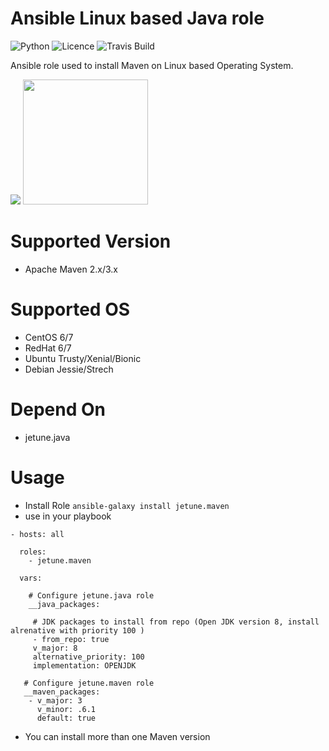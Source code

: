 # Ansible Linux based Java role

![Python](https://img.shields.io/pypi/pyversions/testinfra.svg?style=flat)
![Licence](https://img.shields.io/github/license/kube-cloud/ansible-role-maven.svg?style=flat)
![Travis Build](https://img.shields.io/travis/kube-cloud/ansible-role-maven.svg?style=flat)


Ansible role used to install Maven on Linux based Operating System.

[![](https://kube-cloud.com/images/branding/logo/kubecloud-logo-single_writing_horizontal_color_300x112px.png)](https://www.kube-cloud.com/)
<img width="200" src="https://getvectorlogo.com/wp-content/uploads/2019/01/red-hat-ansible-vector-logo.png">  

# Supported Version

* Apache Maven 2.x/3.x

# Supported OS

* CentOS 6/7
* RedHat 6/7
* Ubuntu Trusty/Xenial/Bionic
* Debian Jessie/Strech

# Depend On

* jetune.java

# Usage

* Install Role ``` ansible-galaxy install jetune.maven ```
* use in your playbook
```
- hosts: all

  roles:
    - jetune.maven

  vars:
    
    # Configure jetune.java role
	__java_packages:

 	 # JDK packages to install from repo (Open JDK version 8, install alrenative with priority 100 )
 	 - from_repo: true
 	 v_major: 8
 	 alternative_priority: 100
 	 implementation: OPENJDK
 	
   # Configure jetune.maven role 
   __maven_packages:
    - v_major: 3
      v_minor: .6.1
      default: true

```

* You can install more than one Maven version